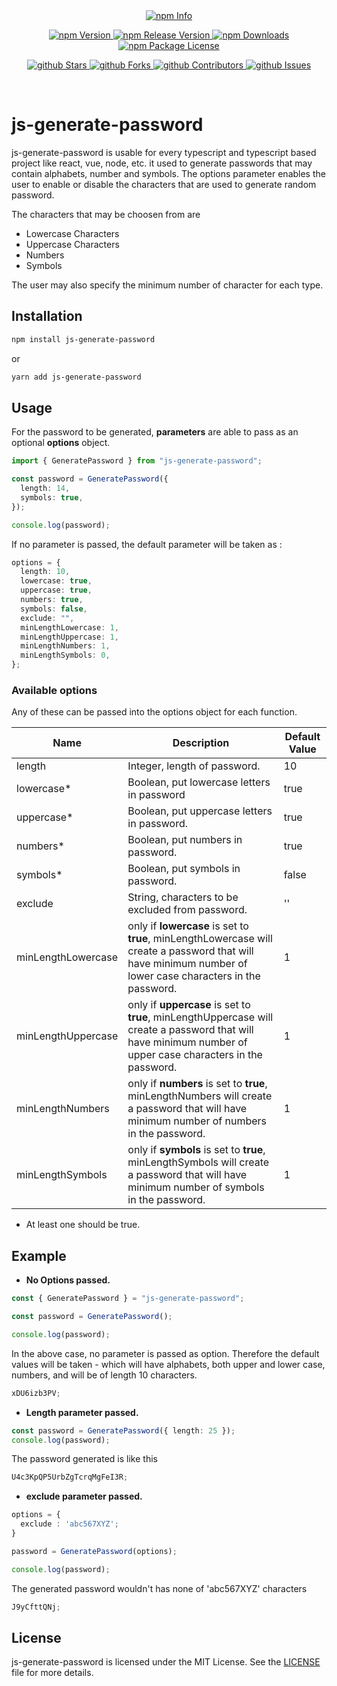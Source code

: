 <!-- prettier-ignore-start -->
<!-- SOMETHING AUTO-GENERATED BY TOOLS - START -->
<br />
<br />

<p align ="center">
  <a href="https://nodei.co/npm/js-generate-password" target="_blank">
    <img src="https://nodei.co/npm/js-generate-password.png" alt="npm Info" />
  </a>
</p>

<p align="center">
  <a href="http://npm.im/js-generate-password" target="_blank">
    <img src="https://img.shields.io/npm/v/js-generate-password.svg" alt="npm Version" />
  </a>
  <a href="http://npm.im/js-generate-password" target="_blank">
    <img src="https://img.shields.io/github/v/release/ahmadjoya/js-generate-password" alt="npm Release Version" />
  </a>
  <a href="http://npm.im/js-generate-password" target="_blank">
    <img src="https://img.shields.io/npm/dm/js-generate-password.svg" alt="npm Downloads" />
  </a>
  <a href="http://npm.im/js-generate-password" target="_blank">
    <img src="https://img.shields.io/npm/l/js-generate-password.svg" alt="npm Package License" />
  </a>
</p>

<p align="center">
  <a href="https://github.com/ahmadjoya/js-generate-password/stargazers" target="_blank">
    <img src="https://img.shields.io/github/stars/ahmadjoya/js-generate-password" alt="github Stars" />
  </a>
  <a href="https://github.com/ahmadjoya/js-generate-password/network/members" target="_blank">
    <img src="https://img.shields.io/github/forks/ahmadjoya/js-generate-password" alt="github Forks" />
  </a>
  <a href="https://github.com/ahmadjoya/js-generate-password/stargazers" target="_blank">
    <img src="https://img.shields.io/github/contributors/ahmadjoya/js-generate-password" alt="github Contributors" />
  </a>
  <a href="https://github.com/ahmadjoya/js-generate-password/issues" target="_blank">
    <img src="https://img.shields.io/github/issues/ahmadjoya/js-generate-password" alt="github Issues" />
  </a>
</p>

<br />

# js-generate-password

js-generate-password is usable for every typescript and typescript based project like react, vue, node, etc. it used to generate passwords that may contain alphabets, number and symbols. The options parameter enables the user to enable or disable the characters that are used to generate random password.

The characters that may be choosen from are

- Lowercase Characters
- Uppercase Characters
- Numbers
- Symbols

The user may also specify the minimum number of character for each type.

## Installation

```bash
npm install js-generate-password
```

or

```bash 
yarn add js-generate-password
```

## Usage

For the password to be generated, **parameters** are able to pass as an optional **options** object.

```typescript
import { GeneratePassword } from "js-generate-password";

const password = GeneratePassword({
  length: 14,
  symbols: true,
});

console.log(password);
```

If no parameter is passed, the default parameter will be taken as :

```typescript
options = {
  length: 10,
  lowercase: true,
  uppercase: true,
  numbers: true,
  symbols: false,
  exclude: "",
  minLengthLowercase: 1,
  minLengthUppercase: 1,
  minLengthNumbers: 1,
  minLengthSymbols: 0,
};
```

### Available options

Any of these can be passed into the options object for each function.

| Name               | Description                                                                                                                                                 | Default Value |
| ------------------ | ----------------------------------------------------------------------------------------------------------------------------------------------------------- | ------------- |
| length             | Integer, length of password.                                                                                                                                | 10            |
| lowercase\*        | Boolean, put lowercase letters in password                                                                                                                  | true          |
| uppercase\*        | Boolean, put uppercase letters in password.                                                                                                                 | true          |
| numbers\*          | Boolean, put numbers in password.                                                                                                                           | true          |
| symbols\*          | Boolean, put symbols in password.                                                                                                                           | false         |
| exclude            | String, characters to be excluded from password.                                                                                                            | ''            |
| minLengthLowercase | only if **lowercase** is set to **true**, minLengthLowercase will create a password that will have minimum number of lower case characters in the password. | 1             |
| minLengthUppercase | only if **uppercase** is set to **true**, minLengthUppercase will create a password that will have minimum number of upper case characters in the password. | 1             |
| minLengthNumbers   | only if **numbers** is set to **true**, minLengthNumbers will create a password that will have minimum number of numbers in the password.                   | 1             |
| minLengthSymbols   | only if **symbols** is set to **true**, minLengthSymbols will create a password that will have minimum number of symbols in the password.                   | 1             |

* At least one should be true.

## Example

- **No Options passed.**

```typescript
const { GeneratePassword } = "js-generate-password";

const password = GeneratePassword();

console.log(password);
```

In the above case, no parameter is passed as option. Therefore the default values will be taken - which will have alphabets, both upper and lower case, numbers, and will be of length 10 characters.

```typescript
xDU6izb3PV;
```

- **Length parameter passed.**

```typescript
const password = GeneratePassword({ length: 25 });
console.log(password);
```

The password generated is like this

```typescript
U4c3KpQP5UrbZgTcrqMgFeI3R;
```

- **exclude parameter passed.**

```typescript
options = {
  exclude : 'abc567XYZ';
}

password = GeneratePassword(options);

console.log(password);
```

The generated password wouldn't has none of 'abc567XYZ' characters

```typescript
J9yCfttQNj;
```


## License

js-generate-password is licensed under the MIT License. See the [LICENSE](https://github.com/ahmadjoya/js-generate-password#readme) file for more details.
